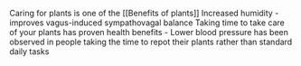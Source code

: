 Caring for plants is one of the [[Benefits of plants]]
Increased humidity - improves vagus-induced sympathovagal balance
Taking time to take care of your plants has proven health benefits - Lower blood pressure has been observed in people taking the time to repot their plants rather than standard daily tasks 

